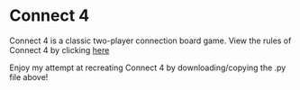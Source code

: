 # Connect 4
Connect 4 is a classic two-player connection board game. View the rules of Connect 4 by clicking [here](https://www.ludoteka.com/clasika/connect-4.html)

Enjoy my attempt at recreating Connect 4 by downloading/copying the .py file above!
